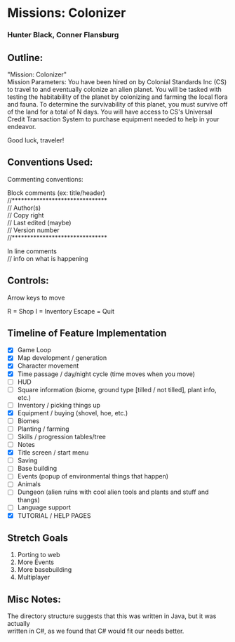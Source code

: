 # Missions: Colonizer
### Hunter Black, Conner Flansburg

## Outline:
"Mission: Colonizer"  
Mission Parameters: You have been hired on by Colonial Standards Inc (CS) to travel to and eventually colonize an alien planet. You will be tasked with testing the habitability of the planet by colonizing and farming the local flora and fauna. To determine the survivability of this planet, you must survive off of the land for a total of N days. You will have access to CS's Universal Credit Transaction System to purchase equipment needed to help in your endeavor.

Good luck, traveler!

## Conventions Used:
Commenting conventions:

Block comments (ex: title/header)  
//*******************************  
// Author(s)  
// Copy right  
// Last edited (maybe)  
// Version number  
//*******************************

In line comments  
// info on what is happening

## Controls:
Arrow keys to move

R = Shop
I = Inventory
Escape = Quit

## Timeline of Feature Implementation
- [x] Game Loop
- [x] Map development / generation
- [x] Character movement
- [x] Time passage / day/night cycle (time moves when you move)
- [ ] HUD
- [ ] Square information (biome, ground type [tilled / not tilled], plant info, etc.)
- [ ] Inventory / picking things up
- [x] Equipment / buying (shovel, hoe, etc.)
- [ ] Biomes
- [ ] Planting / farming
- [ ] Skills / progression tables/tree
- [ ] Notes
- [x] Title screen / start menu
- [ ] Saving
- [ ] Base building
- [ ] Events (popup of environmental things that happen)
- [ ] Animals
- [ ] Dungeon (alien ruins with cool alien tools and plants and stuff and thangs)
- [ ] Language support
- [x] TUTORIAL / HELP PAGES

## Stretch Goals
1. Porting to web
2. More Events
3. More basebuilding
4. Multiplayer

## Misc Notes:
The directory structure suggests that this was written in Java, but it was actually  
written in C#, as we found that C# would fit our needs better.
